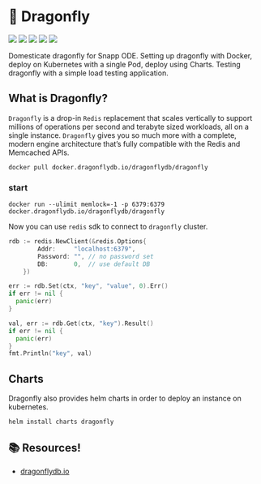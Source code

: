 # :dragon: Dragonfly

![](https://img.shields.io/badge/language-CPP-9cf?style=flat-square)
![](https://img.shields.io/github/v/release/amirhnajafiz/dragonfly?style=flat-square)
![](https://img.shields.io/badge/platform-ODE-important?style=flat-square)
![](https://img.shields.io/badge/platform-OKD-important?style=flat-square)
![](https://img.shields.io/badge/runtime-Docker-blue?style=flat-square)


Domesticate dragonfly for Snapp ODE. Setting up dragonfly with Docker, deploy on Kubernetes with a single Pod, deploy using
Charts. Testing dragonfly with a simple load testing application.

## What is Dragonfly?

```Dragonfly``` is a drop-in ```Redis``` replacement that scales vertically to support millions of 
operations per second and terabyte sized workloads, all on a single instance.
```Dragonfly``` gives you so much more with a complete, modern engine architecture that’s fully 
compatible with the Redis and Memcached APIs.

```shell
docker pull docker.dragonflydb.io/dragonflydb/dragonfly
```

### start

```shell
docker run --ulimit memlock=-1 -p 6379:6379 docker.dragonflydb.io/dragonflydb/dragonfly
```

Now you can use ```redis``` sdk to connect to ```dragonfly``` cluster.

```go
rdb := redis.NewClient(&redis.Options{
		Addr:     "localhost:6379",
		Password: "", // no password set
		DB:       0,  // use default DB
	})

err := rdb.Set(ctx, "key", "value", 0).Err()
if err != nil {
  panic(err)
}

val, err := rdb.Get(ctx, "key").Result()
if err != nil {
  panic(err)
}
fmt.Println("key", val)
```

## Charts

Dragonfly also provides helm charts in order to deploy an instance on kubernetes.

```shell
helm install charts dragonfly
```

## :books: Resources!

- [dragonflydb.io](https://dragonflydb.io/)
